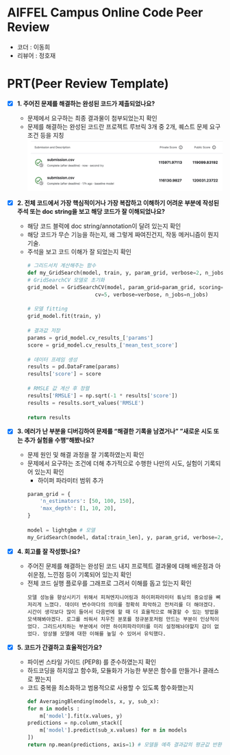 # AIFFEL Campus Online Code Peer Review 
- 코더 : 이동희
- 리뷰어 : 정호재


# PRT(Peer Review Template)
- [X]  **1. 주어진 문제를 해결하는 완성된 코드가 제출되었나요?**
    - 문제에서 요구하는 최종 결과물이 첨부되었는지 확인
    - 문제를 해결하는 완성된 코드란 프로젝트 루브릭 3개 중 2개, 
    퀘스트 문제 요구조건 등을 지칭
        ![screenshot](score.png)
    
- [X]  **2. 전체 코드에서 가장 핵심적이거나 가장 복잡하고 이해하기 어려운 부분에 작성된 
주석 또는 doc string을 보고 해당 코드가 잘 이해되었나요?**
    - 해당 코드 블럭에 doc string/annotation이 달려 있는지 확인
    - 해당 코드가 무슨 기능을 하는지, 왜 그렇게 짜여진건지, 작동 메커니즘이 뭔지 기술.
    - 주석을 보고 코드 이해가 잘 되었는지 확인
        ```python
        # 그리드서치 계산해주는 함수
        def my_GridSearch(model, train, y, param_grid, verbose=2, n_jobs=5):
        # GridSearchCV 모델로 초기화
        grid_model = GridSearchCV(model, param_grid=param_grid, scoring='neg_mean_squared_error', \
                              cv=5, verbose=verbose, n_jobs=n_jobs)
    
        # 모델 fitting
        grid_model.fit(train, y)

        # 결과값 저장
        params = grid_model.cv_results_['params']
        score = grid_model.cv_results_['mean_test_score']
    
        # 데이터 프레임 생성
        results = pd.DataFrame(params)
        results['score'] = score
    
        # RMSLE 값 계산 후 정렬
        results['RMSLE'] = np.sqrt(-1 * results['score'])
        results = results.sort_values('RMSLE')

        return results
        ```
        
- [X]  **3. 에러가 난 부분을 디버깅하여 문제를 “해결한 기록을 남겼거나” 
”새로운 시도 또는 추가 실험을 수행”해봤나요?**
    - 문제 원인 및 해결 과정을 잘 기록하였는지 확인
    - 문제에서 요구하는 조건에 더해 추가적으로 수행한 나만의 시도, 
    실험이 기록되어 있는지 확인
        - 하이퍼 파라미터 범위 추가
        ```python
        param_grid = {
            'n_estimators': [50, 100, 150],
            'max_depth': [1, 10, 20],
        }

        model = lightgbm # 모델
        my_GridSearch(model, data[:train_len], y, param_grid, verbose=2, n_jobs=5)
        ```
        
- [X]  **4. 회고를 잘 작성했나요?**
    - 주어진 문제를 해결하는 완성된 코드 내지 프로젝트 결과물에 대해
    배운점과 아쉬운점, 느낀점 등이 기록되어 있는지 확인
    - 전체 코드 실행 플로우를 그래프로 그려서 이해를 돕고 있는지 확인
        ```
        모델 성능을 향상시키기 위해서 피쳐엔지니어링과 하이퍼파라미터 튜닝의 중요성을 뼈저리게 느꼈다. 데이터 변수마다의 의미를 정확히 파악하고 전처리를 더 해야겠다. 시간이 생각보다 많이 들어서 다음번에 할 때 더 효율적으로 해결할 수 있는 방법을 모색해봐야겠다. 로그를 씌워서 치우친 분포를 정규분포처럼 만드는 부분이 인상적이었다. 그리드서치하는 부분에서 어떤 하이퍼파라미터를 미리 설정해놔야할지 감이 없었다. 앙상블 모델에 대한 이해를 높일 수 있어서 유익했다.
        ```
        
- [X]  **5. 코드가 간결하고 효율적인가요?**
    - 파이썬 스타일 가이드 (PEP8) 를 준수하였는지 확인
    - 하드코딩을 하지않고 함수화, 모듈화가 가능한 부분은 함수를 만들거나 클래스로 짰는지
    - 코드 중복을 최소화하고 범용적으로 사용할 수 있도록 함수화했는지
        ```python
        def AveragingBlending(models, x, y, sub_x):
        for m in models : 
            m['model'].fit(x.values, y) 
        predictions = np.column_stack([
            m['model'].predict(sub_x.values) for m in models
        ])
        return np.mean(predictions, axis=1) # 모델들 예측 결과값의 평균값 반환
        
        ```
